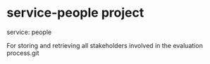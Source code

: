 # service-people project

service: people

For storing and retrieving all stakeholders involved in the evaluation process.git 